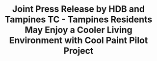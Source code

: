 ---
layout: post
title: "Joint Press Release by HDB and Tampines TC - Tampines Residents May Enjoy a Cooler Living Environment with Cool Paint Pilot Project"
file_url: https://www.hdb.gov.sg/cs/infoweb/about-us/news-and-publications/press-releases/07082021-JOINT-HDB-TC-Cool-Paint-Pilot-Project
---